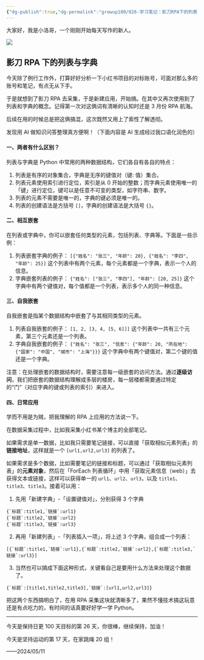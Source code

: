 ```yaml
---
{"dg-publish":true,"dg-permalink":"growup100/026-学习笔记：影刀RPA下的列表与字典","permalink":"/growup100/026-学习笔记：影刀RPA下的列表与字典/","tags":["小洛哥成长笔记"],"noteIcon":"1","created":"2024-05-11","updated":"2024-05-11"}
---
```



大家好，我是小洛哥，一个刚刚开始每天写作的新人。

![](http://img.xlg.life/images%2F2024%2F05%2F11%2F20240511222633-766611207d3bd33fe34b5c2414dd1047.png)

## 影刀 RPA 下的列表与字典
今天除了例行工作外，打算好好分析一下小红书项目的对标账号，可面对那么多的账号和笔记，有点无从下手。

于是就想到了影刀 RPA 去采集，于是新建应用，开始搞。在其中又再次使用到了列表和字典的概念。记得第一次对这俩词有清晰的认知时还是 3 月份 RPA 航海。

后续在用的时候总是把这俩搞混，这次既然又用上了索性了解透彻。

发现用 AI 做知识问答整理真方便啊！（下面内容是 AI 生成经过我口语化润色的）

#### 一、两者有什么区别？
列表与字典是 Python 中常用的两种数据结构，它们各自有各自的特点：
1. 列表是有序的对象集合，字典是无序的键值对（键: 值）集合。
2. 列表元素使用索引进行定位，索引是从 0 开始的整数；而字典元素使用唯一的「键」进行定位，键可以是任意不可变的类型，如字符串、数字。
3. 列表的元素不需要是唯一的，字典的键必须是唯一的。
4. 列表的创建语法是方括号 `[]`，字典的创建语法是大括号 `{}`。

#### 二、相互嵌套 
在列表或字典中，你可以嵌套任何类型的元素，包括列表、字典等。下面是一些示例：
1. 列表嵌套字典的例子：
`[{"姓名": "张三", "年龄": 20}, {"姓名": "李四", "年龄": 25}]`
这个列表中有两个元素，每个元素都是一个字典，表示一个人的信息。
2. 字典嵌套列表的例子：
`{"姓名": ["张三", "李四"], "年龄": [20, 25]}`
这个字典中有两个键值对，每个值都是一个列表，表示多个人的同一种信息。

#### 三、自我嵌套 
自我嵌套是指某个数据结构中嵌套了与其相同类型的元素。
1. 列表自我嵌套的例子：
`[1, 2, [3, 4, [5, 6]]]`
这个列表中一共有三个元素，第三个元素还是一个列表。
2. 字典自我嵌套的例子：
`{"姓名": "张三", "信息": {"年龄": 20, "所在地": {"国家": "中国", "城市": "上海"}}}`
这个字典中有两个键值对，第二个键的值还是一个字典。
    
注意：在处理嵌套的数据结构时，需要注意每一级嵌套的访问方法。通过**逐级访问**，我们把嵌套的数据结构理解成多层的楼房，每一层楼都需要通过特定的“门”（对应字典的键或列表的索引）来进入。

#### 四、日常应用
学而不用是为贼，把我理解的 RPA 上应用的方法说一下。

在数据采集过程中，比如我采集小红书某个博主的全部笔记。

如果需求是单一数据，比如我只需要笔记链接，可以直接「获取相似元素列表」的**链接地址**，这样就是一个 `[url1,url2,url3]` 的列表了。

如果需求是多个数据，比如需要笔记的链接和标题，可以通过「获取相似元素列表」的**元素对象**，然后在「ForEach 列表循环」中用「获取元素信息（web）」去获得文本或链接，这样可以获得单一的 `url1`、`url2`、`url3`，以及 `title1`、`title3`、`title3`。接着可以用：
1. 先用「新建字典」-「设置键值对」，分别获得 3 个字典 
```
{`标题`:title1,`链接`:url1}
{`标题`:title2,`链接`:url2}
{`标题`:title3,`链接`:url3}
```
2.  再用「新建列表」-「列表插入一项」，将上述 3 个字典，组合成一个列表： 
```
[{`标题`:title1,`链接`:url1},{`标题`:title2,`链接`:url2},{`标题`:title3,`链接`:url3}]
```
3. 当然也可以搞成下面这种形式，关键看自己是要用什么方法来处理这个数据了。
```
{`标题`:[title1,title2,title3],`链接`:[url1,url2,url3]}
```

把这两个东西搞明白了，在用 RPA 采集这块就清晰多了，果然不懂技术搞这玩意还是有点吃力的，有时间的话真要好好学一学 Python。

---

今天是保持日更 100 天目标的第 26 天，你很棒，继续保持，加油！

今天是坚持运动的第 17 天，在家跳绳 20 组！ 

——2024/05/11